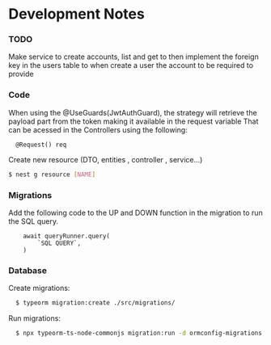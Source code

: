


# Development Notes



### TODO

Make service to create accounts, list and get
to then implement the foreign key in the users table to when create a user
the account to be required to provide

### Code

When using the @UseGuards(JwtAuthGuard), 
the strategy will retrieve the payload part from the token
making it available in the request variable
That can be acessed in the Controllers using the following:

````text
  @Request() req
````


Create new resource (DTO, entities , controller , service...)

````bash
$ nest g resource [NAME]
````

### Migrations

Add the following code to the UP and DOWN function in the migration to run the SQL query.
```text
    await queryRunner.query(
        `SQL QUERY`,
    )
```

### Database

Create migrations:
````bash
  $ typeorm migration:create ./src/migrations/
````

Run migrations:
```bash
  $ npx typeorm-ts-node-commonjs migration:run -d ormconfig-migrations.ts
```
